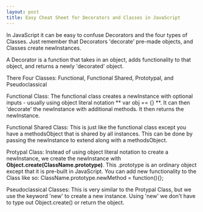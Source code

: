 ```yaml
---
layout: post
title: Easy Cheat Sheet for Decorators and Classes in JavaScript
---
```


In JavaScript it can be easy to confuse Decorators and the four types of Classes.  Just remember that Decorators 'decorate' pre-made objects, and Classes create newInstances.

A Decorator is a function that takes in an object, adds functionality to that object, and returns a newly 'decorated' object.

There Four Classes: Functional, Functional Shared, Prototypal, and Pseudoclassical

Functional Class: The functional class creates a newInstance with optional inputs - usually using object literal notation ** var obj == {} **.  It can then 'decorate' the newInstance with additional methods.  It then returns the newInstance.

Functional Shared Class: This is just like the functional class except you have a methodsObject that is shared by all instances.  This can be done by passing the newInstance to extend along with a methodsObject.  

Protypal Class: Instead of using object literal notation to create a newInstance, we create the newInstance with **Object.create(ClassName.prototype)**.  This .prototype is an ordinary object except that it is pre-built in JavaScript.  You can add new functionality to the Class like so: ClassName.prototype.newMethod = function(){};

Pseudoclassical Classes:  This is very similar to the Protypal Class, but we use the keyword 'new' to create a new instance.  Using 'new' we don't have to type out Object.create() or return the object.
